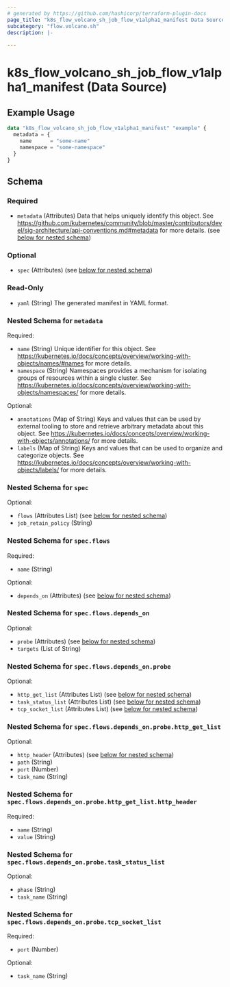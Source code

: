 ```yaml
---
# generated by https://github.com/hashicorp/terraform-plugin-docs
page_title: "k8s_flow_volcano_sh_job_flow_v1alpha1_manifest Data Source - terraform-provider-k8s"
subcategory: "flow.volcano.sh"
description: |-
  
---
```


# k8s_flow_volcano_sh_job_flow_v1alpha1_manifest (Data Source)



## Example Usage

```terraform
data "k8s_flow_volcano_sh_job_flow_v1alpha1_manifest" "example" {
  metadata = {
    name      = "some-name"
    namespace = "some-namespace"
  }
}
```

<!-- schema generated by tfplugindocs -->
## Schema

### Required

- `metadata` (Attributes) Data that helps uniquely identify this object. See https://github.com/kubernetes/community/blob/master/contributors/devel/sig-architecture/api-conventions.md#metadata for more details. (see [below for nested schema](#nestedatt--metadata))

### Optional

- `spec` (Attributes) (see [below for nested schema](#nestedatt--spec))

### Read-Only

- `yaml` (String) The generated manifest in YAML format.

<a id="nestedatt--metadata"></a>
### Nested Schema for `metadata`

Required:

- `name` (String) Unique identifier for this object. See https://kubernetes.io/docs/concepts/overview/working-with-objects/names/#names for more details.
- `namespace` (String) Namespaces provides a mechanism for isolating groups of resources within a single cluster. See https://kubernetes.io/docs/concepts/overview/working-with-objects/namespaces/ for more details.

Optional:

- `annotations` (Map of String) Keys and values that can be used by external tooling to store and retrieve arbitrary metadata about this object. See https://kubernetes.io/docs/concepts/overview/working-with-objects/annotations/ for more details.
- `labels` (Map of String) Keys and values that can be used to organize and categorize objects. See https://kubernetes.io/docs/concepts/overview/working-with-objects/labels/ for more details.


<a id="nestedatt--spec"></a>
### Nested Schema for `spec`

Optional:

- `flows` (Attributes List) (see [below for nested schema](#nestedatt--spec--flows))
- `job_retain_policy` (String)

<a id="nestedatt--spec--flows"></a>
### Nested Schema for `spec.flows`

Required:

- `name` (String)

Optional:

- `depends_on` (Attributes) (see [below for nested schema](#nestedatt--spec--flows--depends_on))

<a id="nestedatt--spec--flows--depends_on"></a>
### Nested Schema for `spec.flows.depends_on`

Optional:

- `probe` (Attributes) (see [below for nested schema](#nestedatt--spec--flows--depends_on--probe))
- `targets` (List of String)

<a id="nestedatt--spec--flows--depends_on--probe"></a>
### Nested Schema for `spec.flows.depends_on.probe`

Optional:

- `http_get_list` (Attributes List) (see [below for nested schema](#nestedatt--spec--flows--depends_on--probe--http_get_list))
- `task_status_list` (Attributes List) (see [below for nested schema](#nestedatt--spec--flows--depends_on--probe--task_status_list))
- `tcp_socket_list` (Attributes List) (see [below for nested schema](#nestedatt--spec--flows--depends_on--probe--tcp_socket_list))

<a id="nestedatt--spec--flows--depends_on--probe--http_get_list"></a>
### Nested Schema for `spec.flows.depends_on.probe.http_get_list`

Optional:

- `http_header` (Attributes) (see [below for nested schema](#nestedatt--spec--flows--depends_on--probe--http_get_list--http_header))
- `path` (String)
- `port` (Number)
- `task_name` (String)

<a id="nestedatt--spec--flows--depends_on--probe--http_get_list--http_header"></a>
### Nested Schema for `spec.flows.depends_on.probe.http_get_list.http_header`

Required:

- `name` (String)
- `value` (String)



<a id="nestedatt--spec--flows--depends_on--probe--task_status_list"></a>
### Nested Schema for `spec.flows.depends_on.probe.task_status_list`

Optional:

- `phase` (String)
- `task_name` (String)


<a id="nestedatt--spec--flows--depends_on--probe--tcp_socket_list"></a>
### Nested Schema for `spec.flows.depends_on.probe.tcp_socket_list`

Required:

- `port` (Number)

Optional:

- `task_name` (String)
